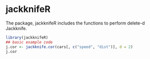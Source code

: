 
# jackknifeR

<!-- badges: start -->
<!-- badges: end -->

The package, jackknifeR includes the functions to perform delete-d Jackknife.

``` r
library(jackknifeR)
## basic example code
j.cor <- jackknife.cor(cars[, c("speed", "dist")], d = 2)
j.cor
```

